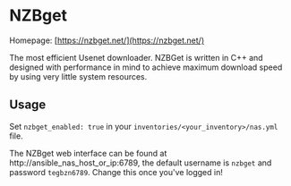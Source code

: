 # NZBget

Homepage: [https://nzbget.net/](https://nzbget.net/)

The most efficient Usenet downloader. NZBGet is written in C++ and designed with performance in mind to achieve maximum download speed by using very little system resources.

## Usage

Set `nzbget_enabled: true` in your `inventories/<your_inventory>/nas.yml` file.

The NZBget web interface can be found at http://ansible_nas_host_or_ip:6789, the default username is `nzbget` and password `tegbzn6789`. Change this once you've logged in!
